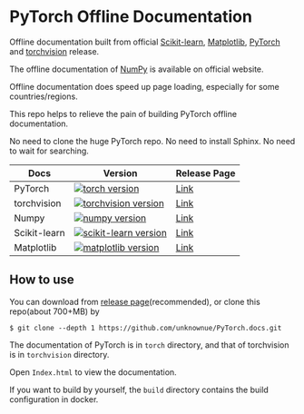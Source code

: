 # PyTorch Offline Documentation

Offline documentation built from official [Scikit-learn](https://github.com/scikit-learn/scikit-learn), [Matplotlib](https://github.com/matplotlib/matplotlib), [PyTorch](https://github.com/pytorch/pytorch.git) and [torchvision](https://github.com/pytorch/vision.git) release.

The offline documentation of [NumPy](https://numpy.org) is available on official website.

Offline documentation does speed up page loading, especially for some countries/regions.

This repo helps to relieve the pain of building PyTorch offline documentation.

No need to clone the huge PyTorch repo. No need to install Sphinx. No need to wait for searching.

| Docs         | Version                                                      | Release Page                                                 |
| ------------ | ------------------------------------------------------------ | ------------------------------------------------------------ |
| PyTorch      | [![torch version](https://img.shields.io/badge/torch_version-v2.1.0-282828.svg?labelColor=4F4F4F&logo=PyTorch)](https://pytorch.org/blog/pytorch-2-1/) | [Link](https://github.com/unknownue/PyTorch.docs/releases/tag/v2.1.0) |
| torchvision  | [![torchvision version](https://img.shields.io/badge/torchvision_version-v0.16.0-282828.svg?labelColor=4F4F4FF&logo=PyTorch)](https://github.com/pytorch/vision/releases/tag/v0.16.0) | [Link](https://github.com/unknownue/PyTorch.docs/releases/tag/v2.1.0) |
| Numpy        | [![numpy version](https://badgen.net/badge/NumPy%20version/v1.26.0/black?icon=dockbit)](https://numpy.org/doc/1.26/release.html) | [Link](https://numpy.org/doc/1.26/numpy-html.zip) |
| Scikit-learn | [![scikit-learn version](https://badgen.net/badge/Scikit-learn%20version/v1.3.2/black?icon=libraries)](https://github.com/scikit-learn/scikit-learn/releases/tag/1.3.2) | [Link](https://github.com/unknownue/PyTorch.docs/releases/tag/v2.1.1) |
| Matplotlib   | [![matplotlib version](https://badgen.net/badge/Matplotlib%20version/v3.8.1/black?icon=graphql)](https://github.com/matplotlib/matplotlib/releases/tag/v3.8.1) | [Link](https://github.com/unknownue/PyTorch.docs/releases/tag/v2.1.1) |

## How to use

You can download from [release page](https://github.com/unknownue/PyTorch.docs/releases)(recommended), or clone this repo(about 700+MB) by

```shell
$ git clone --depth 1 https://github.com/unknownue/PyTorch.docs.git
```

The documentation of PyTorch is in `torch` directory, and that of torchvision is in `torchvision` directory.

Open `Index.html` to view the documentation.

If you want to build by yourself, the `build` directory contains the build configuration in docker.
